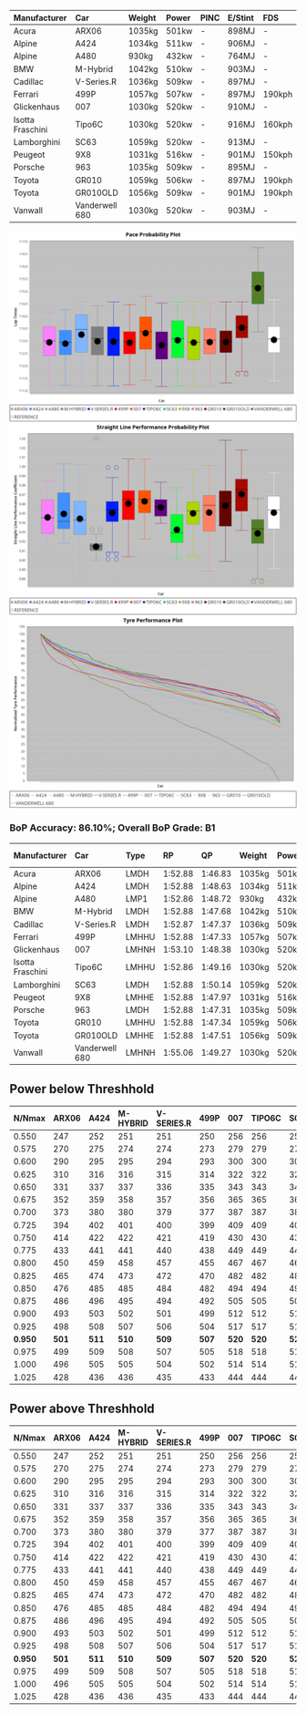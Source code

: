 | Manufacturer     | Car            | Weight | Power | PINC    | E/Stint | FDS     |
|:-|:-|:-|:-|:-|:-|:-|
| Acura            | ARX06          | 1035kg | 501kw |    -    | 898MJ   |    -    |
| Alpine           | A424           | 1034kg | 511kw |    -    | 906MJ   |    -    |
| Alpine           | A480           | 930kg  | 432kw |    -    | 764MJ   |    -    |
| BMW              | M-Hybrid       | 1042kg | 510kw |    -    | 903MJ   |    -    |
| Cadillac         | V-Series.R     | 1036kg | 509kw |    -    | 897MJ   |    -    |
| Ferrari          | 499P           | 1057kg | 507kw |    -    | 897MJ   | 190kph  |
| Glickenhaus      | 007            | 1030kg | 520kw |    -    | 910MJ   |    -    |
| Isotta Fraschini | Tipo6C         | 1030kg | 520kw |    -    | 916MJ   | 160kph  |
| Lamborghini      | SC63           | 1059kg | 520kw |    -    | 913MJ   |    -    |
| Peugeot          | 9X8            | 1031kg | 516kw |    -    | 901MJ   | 150kph  |
| Porsche          | 963            | 1035kg | 509kw |    -    | 895MJ   |    -    |
| Toyota           | GR010          | 1059kg | 506kw |    -    | 897MJ   | 190kph  |
| Toyota           | GR010OLD       | 1056kg | 509kw |    -    | 901MJ   | 190kph  |
| Vanwall          | Vanderwell 680 | 1030kg | 520kw |    -    | 903MJ   |    -    |

![PACECHART](./IMG/AUTO.png)
![STRAIGHTLINEPERFORMANCECHART](./IMG/AUTO_sp.png)
![TYREPERFORMANCECHART](./IMG/AUTO_tw.png)

### BoP Accuracy: 86.10%; Overall BoP Grade: B1
| Manufacturer     | Car            | Type  | RP      | QP      | Weight | Power¹ | Threshhold | PINC    | Power² | E/Stint | AVG Vmax  | FDS     | RDLC | L/Stint | BOP-Grade | Model Accuracy | Model Points | Match%  |
|:-|:-|:-|:-|:-|:-|:-|:-|:-|:-|:-|:-|:-|:-|:-|:-|:-|:-|:-|
| Acura            | ARX06          | LMDH  | 1:52.88 | 1:46.83 | 1035kg | 501kw  | 0.0kph     |    -    | 501kw  |  898MJ  | 277.87kph |    -    | 1.02 | 35      | -B2       | 100.00%        | 995          | 84.65%  |
| Alpine           | A424           | LMDH  | 1:52.88 | 1:48.63 | 1034kg | 511kw  | 0.0kph     |    -    | 511kw  |  906MJ  | 279.47kph |    -    | 1.02 | 35      | +C2       | 100.00%        | 642          | 72.80%  |
| Alpine           | A480           | LMP1  | 1:52.86 | 1:48.72 |  930kg | 432kw  | 0.0kph     |    -    | 432kw  |  764MJ  | 277.27kph |    -    | 0.99 | 32      | ~A1       | 60.26%         | 849          | 100.00% |
| BMW              | M-Hybrid       | LMDH  | 1:52.88 | 1:47.68 | 1042kg | 510kw  | 0.0kph     |    -    | 510kw  |  903MJ  | 274.80kph |    -    | 1.02 | 35      | -A2       | 100.00%        | 1714         | 91.03%  |
| Cadillac         | V-Series.R     | LMDH  | 1:52.87 | 1:47.37 | 1036kg | 509kw  | 0.0kph     |    -    | 509kw  |  897MJ  | 278.90kph |    -    | 1.02 | 35      | -A2       | 98.95%         | 2271         | 94.59%  |
| Ferrari          | 499P           | LMHHU | 1:52.88 | 1:47.33 | 1057kg | 507kw  | 0.0kph     |    -    | 507kw  |  897MJ  | 279.56kph | 190kph  | 1.03 | 35      | -A2       | 99.93%         | 2718         | 91.91%  |
| Glickenhaus      | 007            | LMHNH | 1:53.10 | 1:48.38 | 1030kg | 520kw  | 0.0kph     |    -    | 520kw  |  910MJ  | 282.56kph |    -    | 0.96 | 35      | ~A1       | 96.34%         | 1634         | 100.00% |
| Isotta Fraschini | Tipo6C         | LMHHU | 1:52.86 | 1:49.16 | 1030kg | 520kw  | 0.0kph     |    -    | 520kw  |  916MJ  | 281.55kph | 160kph  | 1.08 | 35      | +C1       | 92.36%         | 133          | 76.66%  |
| Lamborghini      | SC63           | LMDH  | 1:52.88 | 1:50.14 | 1059kg | 520kw  | 0.0kph     |    -    | 520kw  |  913MJ  | 276.63kph |    -    | 1.03 | 35      | ~A1       | 96.54%         | 418          | 95.97%  |
| Peugeot          | 9X8            | LMHHE | 1:52.88 | 1:47.97 | 1031kg | 516kw  | 0.0kph     |    -    | 516kw  |  901MJ  | 279.46kph | 150kph  | 1.03 | 35      | ~A1       | 88.68%         | 2617         | 100.00% |
| Porsche          | 963            | LMDH  | 1:52.88 | 1:47.31 | 1035kg | 509kw  | 0.0kph     |    -    | 509kw  |  895MJ  | 279.43kph |    -    | 1.02 | 35      | -A2       | 99.98%         | 6168         | 93.25%  |
| Toyota           | GR010          | LMHHU | 1:52.88 | 1:47.34 | 1059kg | 506kw  | 0.0kph     |    -    | 506kw  |  897MJ  | 279.04kph | 190kph  | 1.03 | 35      | -A2       | 98.53%         | 3557         | 94.93%  |
| Toyota           | GR010OLD       | LMHHE | 1:52.88 | 1:47.51 | 1056kg | 509kw  | 0.0kph     |    -    | 509kw  |  901MJ  | 281.27kph | 190kph  | 1.03 | 35      | ~A1       | 92.01%         | 1427         | 98.27%  |
| Vanwall          | Vanderwell 680 | LMHNH | 1:55.06 | 1:49.27 | 1030kg | 520kw  | 0.0kph     |    -    | 520kw  |  903MJ  | 276.76kph |    -    | 1.01 | 35      | +Ω1       | 94.62%         | 633          | 11.28%  |

## Power below Threshhold
| N/Nmax    | ARX06   | A424    | M-HYBRID | V-SERIES.R | 499P    | 007     | TIPO6C  | SC63    | 9X8     | 963     | GR010   | GR010OLD | VANDERWELL 680 | ​     | RPM      | A480    |
|:-|:-|:-|:-|:-|:-|:-|:-|:-|:-|:-|:-|:-|:-|:-|:-|:-|
|  0.550    |  247    |  252    |  251     |  251       |  250    |  256    |  256    |  256    |  254    |  251    |  249    |  251     |  256           |  ​    |   --     |   -     |
|  0.575    |  270    |  275    |  274     |  274       |  273    |  279    |  279    |  279    |  277    |  274    |  272    |  274     |  279           |  ​    |   --     |   -     |
|  0.600    |  290    |  295    |  295     |  294       |  293    |  300    |  300    |  300    |  298    |  294    |  292    |  294     |  300           |  ​    |   --     |   -     |
|  0.625    |  310    |  316    |  316     |  315       |  314    |  322    |  322    |  322    |  319    |  315    |  313    |  315     |  322           |  ​    |   --     |   -     |
|  0.650    |  331    |  337    |  337     |  336       |  335    |  343    |  343    |  343    |  340    |  336    |  334    |  336     |  343           |  ​    |   --     |   -     |
|  0.675    |  352    |  359    |  358     |  357       |  356    |  365    |  365    |  365    |  362    |  357    |  355    |  357     |  365           |  ​    |   --     |   -     |
|  0.700    |  373    |  380    |  380     |  379       |  377    |  387    |  387    |  387    |  384    |  379    |  377    |  379     |  387           |  ​    |   --     |   -     |
|  0.725    |  394    |  402    |  401     |  400       |  399    |  409    |  409    |  409    |  406    |  400    |  398    |  400     |  409           |  ​    |   --     |   -     |
|  0.750    |  414    |  422    |  422     |  421       |  419    |  430    |  430    |  430    |  427    |  421    |  418    |  421     |  430           |  ​    |   --     |   -     |
|  0.775    |  433    |  441    |  441     |  440       |  438    |  449    |  449    |  449    |  446    |  440    |  437    |  440     |  449           |  ​    |  5000    |  254    |
|  0.800    |  450    |  459    |  458     |  457       |  455    |  467    |  467    |  467    |  463    |  457    |  454    |  457     |  467           |  ​    |  5500    |  300    |
|  0.825    |  465    |  474    |  473     |  472       |  470    |  482    |  482    |  482    |  478    |  472    |  469    |  472     |  482           |  ​    |  6000    |  335    |
|  0.850    |  476    |  485    |  485     |  484       |  482    |  494    |  494    |  494    |  490    |  484    |  481    |  484     |  494           |  ​    |  6500    |  378    |
|  0.875    |  486    |  496    |  495     |  494       |  492    |  505    |  505    |  505    |  501    |  494    |  491    |  494     |  505           |  ​    |  7000    |  422    |
|  0.900    |  493    |  503    |  502     |  501       |  499    |  512    |  512    |  512    |  508    |  501    |  498    |  501     |  512           |  ​    |  7500    |  433    |
|  0.925    |  498    |  508    |  507     |  506       |  504    |  517    |  517    |  517    |  513    |  506    |  503    |  506     |  517           |  ​    |  8000    |  429    |
| **0.950** | **501** | **511** | **510**  | **509**    | **507** | **520** | **520** | **520** | **516** | **509** | **506** | **509**  | **520**        | **​** | **8500** | **432** |
|  0.975    |  499    |  509    |  508     |  507       |  505    |  518    |  518    |  518    |  514    |  507    |  504    |  507     |  518           |  ​    |  9000    |  216    |
|  1.000    |  496    |  505    |  505     |  504       |  502    |  514    |  514    |  514    |  510    |  504    |  501    |  504     |  514           |  ​    |   --     |   -     |
|  1.025    |  428    |  436    |  436     |  435       |  433    |  444    |  444    |  444    |  441    |  435    |  432    |  435     |  444           |  ​    |   --     |   -     |

## Power above Threshhold
| N/Nmax    | ARX06   | A424    | M-HYBRID | V-SERIES.R | 499P    | 007     | TIPO6C  | SC63    | 9X8     | 963     | GR010   | GR010OLD | VANDERWELL 680 | ​     | RPM      | A480    |
|:-|:-|:-|:-|:-|:-|:-|:-|:-|:-|:-|:-|:-|:-|:-|:-|:-|
|  0.550    |  247    |  252    |  251     |  251       |  250    |  256    |  256    |  256    |  254    |  251    |  249    |  251     |  256           |  ​    |   --     |   -     |
|  0.575    |  270    |  275    |  274     |  274       |  273    |  279    |  279    |  279    |  277    |  274    |  272    |  274     |  279           |  ​    |   --     |   -     |
|  0.600    |  290    |  295    |  295     |  294       |  293    |  300    |  300    |  300    |  298    |  294    |  292    |  294     |  300           |  ​    |   --     |   -     |
|  0.625    |  310    |  316    |  316     |  315       |  314    |  322    |  322    |  322    |  319    |  315    |  313    |  315     |  322           |  ​    |   --     |   -     |
|  0.650    |  331    |  337    |  337     |  336       |  335    |  343    |  343    |  343    |  340    |  336    |  334    |  336     |  343           |  ​    |   --     |   -     |
|  0.675    |  352    |  359    |  358     |  357       |  356    |  365    |  365    |  365    |  362    |  357    |  355    |  357     |  365           |  ​    |   --     |   -     |
|  0.700    |  373    |  380    |  380     |  379       |  377    |  387    |  387    |  387    |  384    |  379    |  377    |  379     |  387           |  ​    |   --     |   -     |
|  0.725    |  394    |  402    |  401     |  400       |  399    |  409    |  409    |  409    |  406    |  400    |  398    |  400     |  409           |  ​    |   --     |   -     |
|  0.750    |  414    |  422    |  422     |  421       |  419    |  430    |  430    |  430    |  427    |  421    |  418    |  421     |  430           |  ​    |   --     |   -     |
|  0.775    |  433    |  441    |  441     |  440       |  438    |  449    |  449    |  449    |  446    |  440    |  437    |  440     |  449           |  ​    |  5000    |  254    |
|  0.800    |  450    |  459    |  458     |  457       |  455    |  467    |  467    |  467    |  463    |  457    |  454    |  457     |  467           |  ​    |  5500    |  300    |
|  0.825    |  465    |  474    |  473     |  472       |  470    |  482    |  482    |  482    |  478    |  472    |  469    |  472     |  482           |  ​    |  6000    |  335    |
|  0.850    |  476    |  485    |  485     |  484       |  482    |  494    |  494    |  494    |  490    |  484    |  481    |  484     |  494           |  ​    |  6500    |  378    |
|  0.875    |  486    |  496    |  495     |  494       |  492    |  505    |  505    |  505    |  501    |  494    |  491    |  494     |  505           |  ​    |  7000    |  422    |
|  0.900    |  493    |  503    |  502     |  501       |  499    |  512    |  512    |  512    |  508    |  501    |  498    |  501     |  512           |  ​    |  7500    |  433    |
|  0.925    |  498    |  508    |  507     |  506       |  504    |  517    |  517    |  517    |  513    |  506    |  503    |  506     |  517           |  ​    |  8000    |  429    |
| **0.950** | **501** | **511** | **510**  | **509**    | **507** | **520** | **520** | **520** | **516** | **509** | **506** | **509**  | **520**        | **​** | **8500** | **432** |
|  0.975    |  499    |  509    |  508     |  507       |  505    |  518    |  518    |  518    |  514    |  507    |  504    |  507     |  518           |  ​    |  9000    |  216    |
|  1.000    |  496    |  505    |  505     |  504       |  502    |  514    |  514    |  514    |  510    |  504    |  501    |  504     |  514           |  ​    |   --     |   -     |
|  1.025    |  428    |  436    |  436     |  435       |  433    |  444    |  444    |  444    |  441    |  435    |  432    |  435     |  444           |  ​    |   --     |   -     |
